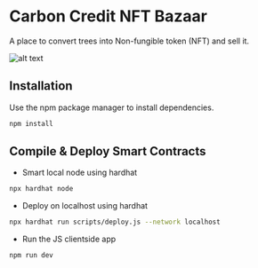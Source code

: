 # Carbon Credit NFT Bazaar

A place to convert trees into Non-fungible token (NFT) and sell it.

![alt text](https://github.com/svgvr8/Carbon-Credit-NFT-Bazaar/blob/main/3.png)
## Installation

Use the npm package manager to install dependencies.

```bash
npm install
```

## Compile & Deploy Smart Contracts

- Smart local node using hardhat

```bash
npx hardhat node
```

- Deploy on localhost using hardhat
```bash
npx hardhat run scripts/deploy.js --network localhost
```
- Run the JS clientside app
```bash
npm run dev
```
